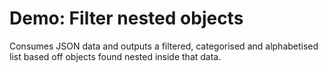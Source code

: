 # Demo: Filter nested objects

Consumes JSON data and outputs a filtered, categorised and alphabetised list based off objects found nested inside that data.

